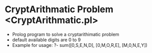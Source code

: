 # CryptArithmatic Problem <CryptArithmatic.pl>
- Prolog program to solve a cryptarithimatic problem
- default available digits are 0 to 9
- Example for usage:
?- sum([0,S,E,N,D], [0,M,O,R,E], [M,0,N,E,Y])
